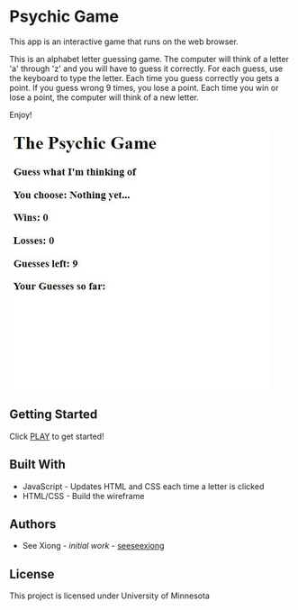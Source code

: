 # Psychic Game
This app is an interactive game that runs on the web browser.  

This is an alphabet letter guessing game.
The computer will think of a letter 'a' through 'z' and you will have to guess it correctly.
For each guess, use the keyboard to type the letter.
Each time you guess correctly you gets a point.
If you guess wrong 9 times, you lose a point.
Each time you win or lose a point, the computer will think of a new letter.

Enjoy!

![alt screenshot](https://github.com/seeseexiong/Psychic-Game/blob/master/assets/images/PsychicGame.JPG)

## Getting Started
Click [PLAY](https://seeseexiong.github.io/Psychic-Game) to get started! 


## Built With
* JavaScript - Updates HTML and CSS each time a letter is clicked
* HTML/CSS - Build the wireframe

## Authors
* See Xiong - _initial work_ - [seeseexiong]( https://github.com/seeseexiong)

## License
This project is licensed under University of Minnesota
